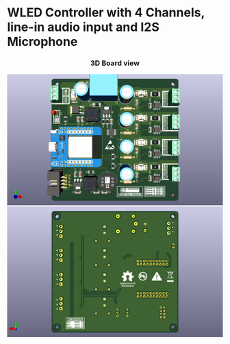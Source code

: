 # WLED Controller with 4 Channels, line-in audio input and I2S Microphone

<h3 align="center">3D Board view</h3>
<p align="center" width="100%">
<img src="/plots/3d_front.png" alt="3D PCB"/>
<img src="/plots/3d_back.png" alt="3D PCB"/>
</p>
